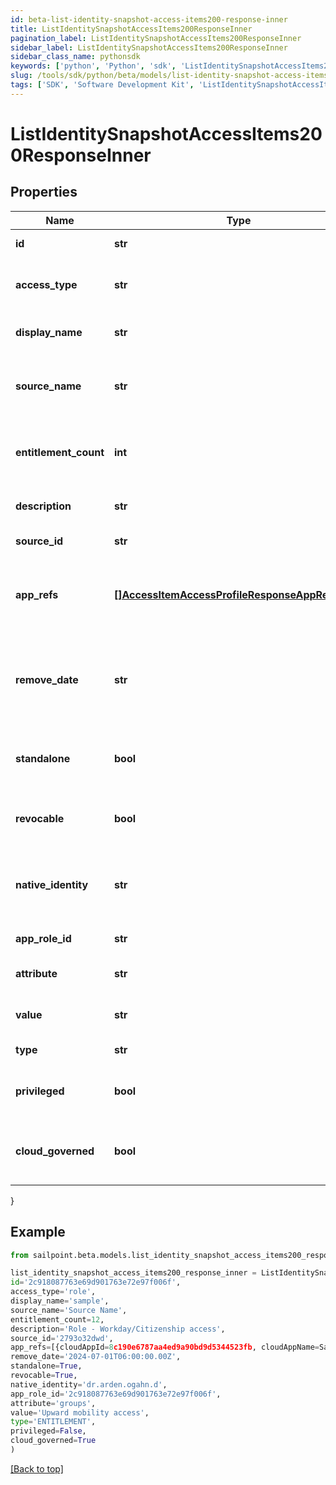 ```yaml
---
id: beta-list-identity-snapshot-access-items200-response-inner
title: ListIdentitySnapshotAccessItems200ResponseInner
pagination_label: ListIdentitySnapshotAccessItems200ResponseInner
sidebar_label: ListIdentitySnapshotAccessItems200ResponseInner
sidebar_class_name: pythonsdk
keywords: ['python', 'Python', 'sdk', 'ListIdentitySnapshotAccessItems200ResponseInner', 'BetaListIdentitySnapshotAccessItems200ResponseInner'] 
slug: /tools/sdk/python/beta/models/list-identity-snapshot-access-items200-response-inner
tags: ['SDK', 'Software Development Kit', 'ListIdentitySnapshotAccessItems200ResponseInner', 'BetaListIdentitySnapshotAccessItems200ResponseInner']
---
```


# ListIdentitySnapshotAccessItems200ResponseInner


## Properties

Name | Type | Description | Notes
------------ | ------------- | ------------- | -------------
**id** | **str** | the access item id | [optional] 
**access_type** | **str** | the access item type. role in this case | [optional] 
**display_name** | **str** | the role display name | [optional] 
**source_name** | **str** | the associated source name if it exists | [optional] 
**entitlement_count** | **int** | the number of entitlements the account will create | [required]
**description** | **str** | the description for the role | [optional] 
**source_id** | **str** | the id of the source | [optional] 
**app_refs** | [**[]AccessItemAccessProfileResponseAppRefsInner**](access-item-access-profile-response-app-refs-inner) | the list of app ids associated with the access profile | [required]
**remove_date** | **str** | the date the role is no longer assigned to the specified identity | [optional] 
**standalone** | **bool** | indicates whether the entitlement is standalone | [required]
**revocable** | **bool** | indicates whether the role is revocable | [required]
**native_identity** | **str** | the native identifier used to uniquely identify an acccount | [required]
**app_role_id** | **str** | the app role id | [required]
**attribute** | **str** | the entitlement attribute | [required]
**value** | **str** | the associated value | [required]
**type** | **str** | the type of entitlement | [required]
**privileged** | **bool** | indicates whether the entitlement is privileged | [required]
**cloud_governed** | **bool** | indicates whether the entitlement is cloud governed | [required]
}

## Example

```python
from sailpoint.beta.models.list_identity_snapshot_access_items200_response_inner import ListIdentitySnapshotAccessItems200ResponseInner

list_identity_snapshot_access_items200_response_inner = ListIdentitySnapshotAccessItems200ResponseInner(
id='2c918087763e69d901763e72e97f006f',
access_type='role',
display_name='sample',
source_name='Source Name',
entitlement_count=12,
description='Role - Workday/Citizenship access',
source_id='2793o32dwd',
app_refs=[{cloudAppId=8c190e6787aa4ed9a90bd9d5344523fb, cloudAppName=Sample App}, {cloudAppId=2c91808a77ff216301782327a50f09bf, cloudAppName=Another App}],
remove_date='2024-07-01T06:00:00.00Z',
standalone=True,
revocable=True,
native_identity='dr.arden.ogahn.d',
app_role_id='2c918087763e69d901763e72e97f006f',
attribute='groups',
value='Upward mobility access',
type='ENTITLEMENT',
privileged=False,
cloud_governed=True
)

```
[[Back to top]](#) 

